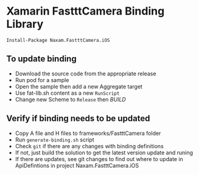 # Xamarin FastttCamera Binding Library

```
Install-Package Naxam.FastttCamera.iOS
```

## To update binding
- Download the source code from the appropriate release
- Run pod for a sample
- Open the sample then add a new Aggregate target
- Use fat-lib.sh content as a new `RunScript`
- Change new Scheme to `Release` then *BUILD*

## Verify if binding needs to be updated
- Copy A file and H files to frameworks/FastttCamera folder
- Run `generate-binding.sh` script
- Check `git` if there are any changes with binding definitions
- If not, just build the solution to get the latest version update and runing
- If there are updates, see git changes to find out where to update in ApiDefintions in project Naxam.FastttCamera.iOS